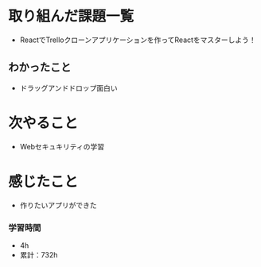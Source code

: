 # 取り組んだ課題一覧

- ReactでTrelloクローンアプリケーションを作ってReactをマスターしよう！

## わかったこと

- ドラッグアンドドロップ面白い

# 次やること

- Webセキュキリティの学習

# 感じたこと

- 作りたいアプリができた　

### 学習時間

- 4h
- 累計：732h
